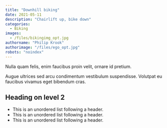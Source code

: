 ```yaml
---
title: "Downhill biking"
date: 2021-05-11
description: "Chairlift up, bike down"
categories:
  - Biking
images:
  - /files/bikingimg_opt.jpg
authorname: "Philip Krook"
authorimage: "/files/ego_opt.jpg"
robots: "noindex"
---
```

Nulla quam felis, enim faucibus proin velit, ornare id pretium.
<!--more-->
 Augue ultrices sed arcu condimentum vestibulum suspendisse. Volutpat eu faucibus vivamus eget bibendum cras.

## Heading on level 2

* This is an unordered list following a header.
* This is an unordered list following a header.
* This is an unordered list following a header.
